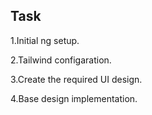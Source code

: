 ## Task

1.Initial ng setup.

2.Tailwind configaration.

3.Create the required UI design.

4.Base design implementation.